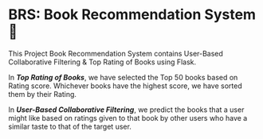 # BRS: Book Recommendation System📙

This Project Book Recommendation System contains User-Based Collaborative Filtering & Top Rating of Books using Flask.

In **_Top Rating of Books_**, we have selected the Top 50 books based on Rating score. Whichever books have the highest score, we have sorted them by their Rating.

In **_User-Based Collaborative Filtering_**, we predict the books that a user might like based on ratings given to that book by other users who have a similar 
taste to that of the target user.
